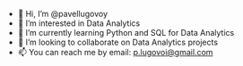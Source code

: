 - 👋 Hi, I’m @pavellugovoy
- 👀 I’m interested in Data Analytics
- 🌱 I’m currently learning Python and SQL for  Data Analytics 
- 💞️ I’m looking to collaborate on Data Analytics projects
- 📫 You can reach me by email: p.lugovoi@gmail.com

<!---
pavellugovoy/pavellugovoy is a ✨ special ✨ repository because its `README.md` (this file) appears on your GitHub profile.
You can click the Preview link to take a look at your changes.
--->
